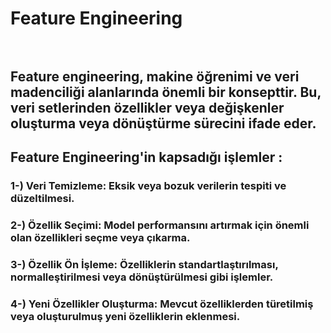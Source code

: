 # Feature Engineering <br> <br>

## Feature engineering, makine öğrenimi ve veri madenciliği alanlarında önemli bir konsepttir. Bu, veri setlerinden özellikler veya değişkenler oluşturma veya dönüştürme sürecini ifade eder. <br> 
## Feature Engineering'in kapsadığı işlemler : <br>
### 1-) Veri Temizleme: Eksik veya bozuk verilerin tespiti ve düzeltilmesi. <br>
### 2-) Özellik Seçimi: Model performansını artırmak için önemli olan özellikleri seçme veya çıkarma. <br>
### 3-) Özellik Ön İşleme: Özelliklerin standartlaştırılması, normalleştirilmesi veya dönüştürülmesi gibi işlemler. <br>
### 4-) Yeni Özellikler Oluşturma: Mevcut özelliklerden türetilmiş veya oluşturulmuş yeni özelliklerin eklenmesi. <br>

